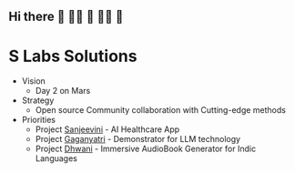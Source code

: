 ## Hi there 👋 🙋‍♀️ 🧙 👩‍💻 🌈

# S Labs Solutions

* Vision
  * Day 2 on Mars
* Strategy
  * Open source Community collaboration with Cutting-edge methods
* Priorities
  * Project [Sanjeevini](https://sanjeevini.me)  - AI Healthcare App
  * Project [Gaganyatri](https://gaganyatri.in) - Demonstrator for LLM technology
  * Project [Dhwani](https://slabstech.com/dhwani/) - Immersive AudioBook Generator for Indic Languages
